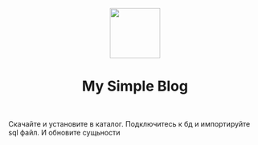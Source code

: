 <p align="center">
    <a href="https://github.com/yiisoft" target="_blank">
        <img src="https://avatars0.githubusercontent.com/u/993323" height="100px">
    </a>
    <h1 align="center">My Simple Blog</h1>
    <br>
</p>
Скачайте и установите в каталог. Подключитесь к бд и импортируйте sql файл. И обновите сущьности
